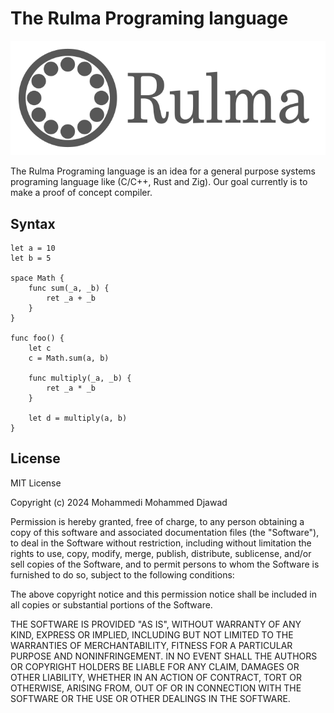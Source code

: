 # The Rulma Programing language
<p align="center">
    <img src="logo_full.svg" width="512" alt="The Rulma Programing language logo">
</p>
The Rulma Programing language is an idea for a general purpose systems programing language like (C/C++, Rust and Zig). Our goal currently is to make a proof of concept compiler.

## Syntax

```rulma
let a = 10
let b = 5

space Math {
    func sum(_a, _b) {
        ret _a + _b
    }
}

func foo() {
    let c
    c = Math.sum(a, b)

    func multiply(_a, _b) {
        ret _a * _b
    }

    let d = multiply(a, b)
}

```

## License

MIT License

Copyright (c) 2024 Mohammedi Mohammed Djawad

Permission is hereby granted, free of charge, to any person obtaining a copy
of this software and associated documentation files (the "Software"), to deal
in the Software without restriction, including without limitation the rights
to use, copy, modify, merge, publish, distribute, sublicense, and/or sell
copies of the Software, and to permit persons to whom the Software is
furnished to do so, subject to the following conditions:

The above copyright notice and this permission notice shall be included in all
copies or substantial portions of the Software.

THE SOFTWARE IS PROVIDED "AS IS", WITHOUT WARRANTY OF ANY KIND, EXPRESS OR
IMPLIED, INCLUDING BUT NOT LIMITED TO THE WARRANTIES OF MERCHANTABILITY,
FITNESS FOR A PARTICULAR PURPOSE AND NONINFRINGEMENT. IN NO EVENT SHALL THE
AUTHORS OR COPYRIGHT HOLDERS BE LIABLE FOR ANY CLAIM, DAMAGES OR OTHER
LIABILITY, WHETHER IN AN ACTION OF CONTRACT, TORT OR OTHERWISE, ARISING FROM,
OUT OF OR IN CONNECTION WITH THE SOFTWARE OR THE USE OR OTHER DEALINGS IN THE
SOFTWARE.
